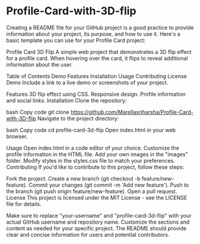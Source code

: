 # Profile-Card-with-3D-flip
Creating a README file for your GitHub project is a good practice to provide information about your project, its purpose, and how to use it. Here's a basic template you can use for your Profile Card project:

Profile Card 3D Flip
A simple web project that demonstrates a 3D flip effect for a profile card. When hovering over the card, it flips to reveal additional information about the user.

Table of Contents
Demo
Features
Installation
Usage
Contributing
License
Demo
Include a link to a live demo or screenshots of your project.

Features
3D flip effect using CSS.
Responsive design.
Profile information and social links.
Installation
Clone the repository:

bash
Copy code
git clone https://github.com/Marellasriharsha/Profile-Card-with-3D-flip
Navigate to the project directory:

bash
Copy code
cd profile-card-3d-flip
Open index.html in your web browser.

Usage
Open index.html in a code editor of your choice.
Customize the profile information in the HTML file.
Add your own images in the "images" folder.
Modify styles in the styles.css file to match your preferences.
Contributing
If you'd like to contribute to this project, follow these steps:

Fork the project.
Create a new branch (git checkout -b feature/new-feature).
Commit your changes (git commit -m 'Add new feature').
Push to the branch (git push origin feature/new-feature).
Open a pull request.
License
This project is licensed under the MIT License - see the LICENSE file for details.

Make sure to replace "your-username" and "profile-card-3d-flip" with your actual GitHub username and repository name. Customize the sections and content as needed for your specific project. The README should provide clear and concise information for users and potential contributors.
